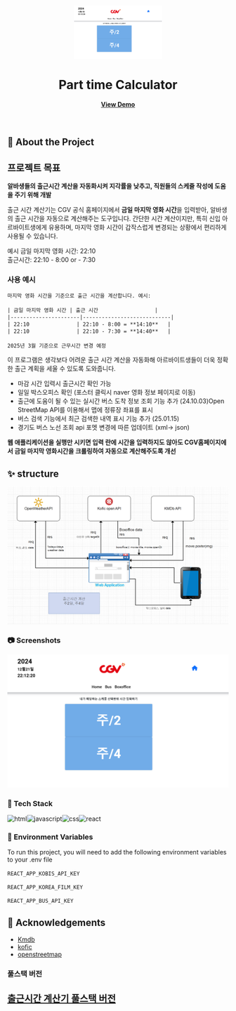 <div align="center">

  <img src="/relative/cgvapp.png" alt="logo" width="200" height="auto" />
  <h1>Part time Calculator</h1>

<h4>
    <a href="https://cgvparttime.netlify.app/">View Demo</a>
    
  </h4>
</div>

<br />

<!-- About the Project -->

## :star2: About the Project

  <h2>프로젝트 목표</h2>
  <strong>알바생들의 출근시간 계산을 자동화시켜 지각률을 낮추고, 직원들의 스케줄 작성에 도움을 주기 위해 개발</strong>

  <p>출근 시간 계산기는 CGV 공식 홈페이지에서 <strong>금일 마지막 영화 시간</strong>을 입력받아, 알바생의 출근 시간을 자동으로 계산해주는 도구입니다. 간단한 시간 계산이지만, 특히 신입 아르바이트생에게 유용하며, 마지막 영화 시간이 갑작스럽게 변경되는 상황에서 편리하게 사용될 수 있습니다.</p>

예시
금일 마지막 영화 시간: 22:10  
 출근시간: 22:10 - 8:00 or - 7:30

### 사용 예시

    마지막 영화 시간을 기준으로 출근 시간을 계산합니다. 예시:

    | 금일 마지막 영화 시간 | 출근 시간                  |
    |----------------------|----------------------------|
    | 22:10               | 22:10 - 8:00 = **14:10**   |
    | 22:10               | 22:10 - 7:30 = **14:40**   |

    2025년 3월 기준으로 근무시간 변경 예정

이 프로그램은 생각보다 어려운 출근 시간 계산을 자동화해 아르바이트생들이 더욱 정확한 출근 계획을 세울 수 있도록 도와줍니다.

  <ul>
    <li>마감 시간 입력시 출근시간 확인 가능</li>
    <li>일일 박스오피스 확인 (포스터 클릭시 naver 영화 정보 페이지로 이동)</li>  
    <li>출근에 도움이 될 수 있는 실시간 버스 도착 정보 조회 기능 추가 (24.10.03)Open StreetMap API를 이용해서 맵에 정류장 좌표를 표시</li>
    <li>버스 검색 기능에서 최근 검색한 내역 표시 기능 추가 (25.01.15)</li>
    <li>경기도 버스 노선 조회 api 포멧 변경에 따른 업데이트 (xml-> json)</li>
  
  </ul>
  
  <strong>웹 애플리케이션을 실행만 시키면 입력 란에 시간을 입력하지도 않아도 CGV홈페이지에서 금일 마지막 영화시간을 크롤링하여 자동으로 계산해주도록 개선</strong>

## :sparkles: structure

  <img src="./relative/system.png" style="text-align:center">

<!-- Screenshots -->

### :camera: Screenshots

<div align="center"> 
  <img src="./relative/cgvapp.png" alt="screenshot" />

</div>

<!-- TechStack -->

### :space_invader: Tech Stack

  <div style="display:flex">
  <img src="https://img.shields.io/badge/HTML5-E34F26?style=for-the-badge&logo=html5&logoColor=white" alt="html" />
  <img src="https://img.shields.io/badge/JavaScript-F7DF1E?style=for-the-badge&logo=JavaScript&logoColor=white" alt="javascript" />
  <img src="https://img.shields.io/badge/CSS3-1572B6?style=for-the-badge&logo=css3&logoColor=white" alt="css" />
  <img src="https://img.shields.io/badge/React-20232A?style=for-the-badge&logo=react&logoColor=61DAFB" alt="react" />
  </div>
<!-- Env Variables -->

### :key: Environment Variables

To run this project, you will need to add the following environment variables to your .env file

`REACT_APP_KOBIS_API_KEY`

`REACT_APP_KOREA_FILM_KEY`

`REACT_APP_BUS_API_KEY`

<!-- Acknowledgments -->

## :gem: Acknowledgements

- [Kmdb](https://www.kmdb.or.kr/info/api/apiList)
- [kofic](https://www.kobis.or.kr/kobisopenapi/homepg/main/main.do)
- [openstreetmap](https://wiki.openstreetmap.org/)

### 풀스택 버전

  <h2><a href="https://github.com/Hyun198/parttime_fullstack">출근시간 계산기 풀스택 버전</a></h2>
